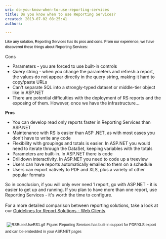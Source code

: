 ```yaml
---
uri: do-you-know-when-to-use-reporting-services
title: Do you know when to use Reporting Services?
created: 2013-07-02 08:25:41
authors:

---
```





<span class='intro'> <span style="font&#58;12px/16.79px verdana, sans-serif;text-align&#58;left;color&#58;#000000;text-transform&#58;none;text-indent&#58;0px;letter-spacing&#58;normal;word-spacing&#58;0px;float&#58;none;display&#58;inline !important;white-space&#58;normal;font-size-adjust&#58;none;font-stretch&#58;normal;">Like any solution, Reporting Services has its pros and cons. From our experience, we have discovered these things about Reporting Services&#58;</span> </span>

<span class="ssw-rteStyle-FigureNormal"></span><span class="ssw-rteStyle-FigureNormal">Cons<br></span><ul><li>Parameters - you are forced to use built-in controls</li><li>Query string - when you change the parameters and refresh a report, the values do not appear directly in the query string, making it hard to copy/paste URLs</li><li>Can't separate SQL into a strongly-typed dataset or middle-tier object like in ASP.NET</li><li>There are potential difficulties with the deployment of RS reports and the exposing of them. However, once we have the infrastructure...</li></ul><strong>Pros</strong><br><ul><li>You can develop&#160;read only&#160;reports faster in Reporting Services than ASP.NET</li><li>Maintenance with RS is easier than ASP .NET, as with most cases you don't have to write any code</li><li>Flexibility with groupings and totals is easier. In ASP.NET you would need to iterate through the DataSet, keeping variables with the totals</li><li>Parameters are built-in. In ASP.NET there is code</li><li>Drilldown interactivity. In ASP.NET you need to code up a treeview</li><li>Users can have reports automatically emailed to them on a schedule</li><li>Users can export natively to PDF and XLS, plus a variety of other popular formats</li></ul>So in conclusion, if you will only ever need 1 report, go with ASP.NET - it is easier to get up and running. If you plan to have more than one report, use Reporting Services - it's worth the time to configure.<br><br>For a more detailed comparison between reporting solutions, take a look at our&#160;<a href="http&#58;//www.ssw.com.au/ssw/Standards/DeveloperDotNet/guidelinesforreportingwebclient.aspx">Guidelines for Report Solutions - Web Clients</a>.<br><br><p style="font&#58;12px/1.4em verdana, sans-serif;margin&#58;7px 0px;padding&#58;0px;text-align&#58;left;text-transform&#58;none;text-indent&#58;0px;letter-spacing&#58;normal;word-spacing&#58;0px;white-space&#58;normal;font-size-adjust&#58;none;font-stretch&#58;normal;"><img class="ssw-rteStyle-ImageArea" alt="RSRulesUseRS1.gif" src="/PublishingImages/RSRulesUseRS1.gif" style="margin&#58;5px;" /><span class="ssw-rteStyle-FigureNormal">Figure&#58; Reporting Services has built-in support for PDF/XLS export and can be embedded in your ASP.NET pages</span></p>


